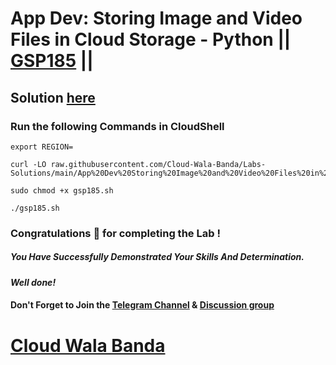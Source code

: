 # App Dev: Storing Image and Video Files in Cloud Storage - Python || [GSP185](https://www.cloudskillsboost.google/focuses/1075?parent=catalog) ||

## Solution [here](https://youtu.be/sDWlw49Aqjo)

### Run the following Commands in CloudShell

```
export REGION=
```
```
curl -LO raw.githubusercontent.com/Cloud-Wala-Banda/Labs-Solutions/main/App%20Dev%20Storing%20Image%20and%20Video%20Files%20in%20Cloud%20Storage%20Python/gsp185.sh

sudo chmod +x gsp185.sh

./gsp185.sh
```

### Congratulations 🎉 for completing the Lab !

##### *You Have Successfully Demonstrated Your Skills And Determination.*

#### *Well done!*

#### Don't Forget to Join the [Telegram Channel](https://t.me/cloudwalabanda) & [Discussion group](https://t.me/cloudwalabandachats)

# [Cloud Wala Banda](https://www.youtube.com/@cloudwalabanda)
